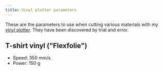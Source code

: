 ```yaml
---
title: Vinyl plotter parameters
---
```


These are the parameters to use when cutting various materials with my [vinyl plotter](https://www.ebay.de/itm/254174939361). They have been discovered by trial and error.

## T-shirt vinyl ("Flexfolie")

* Speed: 350 mm/s  
* Power: 150 g
